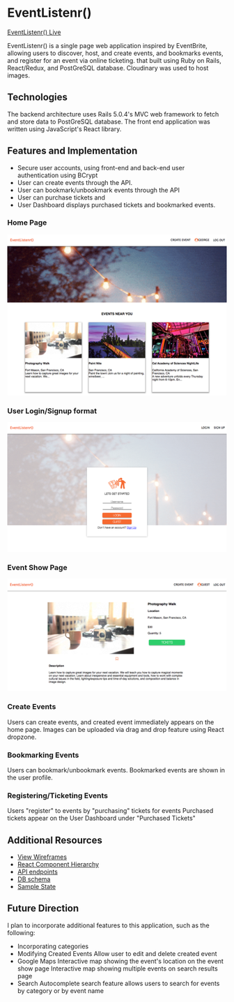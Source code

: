 # EventListenr()

[EventListenr() Live](https://eventlistenr.herokuapp.com/)

EventListenr() is a single page web application inspired by EventBrite, allowing users to discover, host, and create events, and bookmarks events, and register for an event via online ticketing. that built using Ruby on Rails, React/Redux, and PostGreSQL database. Cloudinary was used to host images.


## Technologies
The backend architecture uses Rails 5.0.4's MVC web framework to fetch and store data to PostGreSQL database. The front end application was written using JavaScript's React library.


## Features and Implementation
* Secure user accounts, using front-end and back-end user authentication using BCrypt
* User can create events through the API.
* User can bookmark/unbookmark events through the API
* User can purchase tickets and
* User Dashboard displays purchased tickets and bookmarked events.


### Home Page
![EventListenr() Home page](docs/images/homepage_event_index.png)

### User Login/Signup format
![EventListenr()](docs/images/session_form.png)

### Event Show Page
![EventListenr()](docs/images/event_show_page.png)


### Create Events
Users can create events, and created event immediately appears on the home page. Images can be uploaded via drag and drop feature using React dropzone.

### Bookmarking Events
Users can bookmark/unbookmark events. Bookmarked events are shown in the user profile.

### Registering/Ticketing Events
Users "register" to events by "purchasing" tickets for events
Purchased tickets appear on the User Dashboard under "Purchased Tickets"


## Additional Resources
* [View Wireframes](https://github.com/gevuong/EventListenr/tree/master/docs/wireframes)
* [React Component Hierarchy](https://github.com/gevuong/EventListenr/blob/master/docs/component_hierarchy.md)
* [API endpoints](https://github.com/gevuong/EventListenr/blob/master/docs/api-endpoints.md)
* [DB schema](https://github.com/gevuong/EventListenr/blob/master/docs/schema.md)
* [Sample State](https://github.com/gevuong/EventListenr/blob/master/docs/sample-state.md)


## Future Direction
I plan to incorporate additional features to this application, such as the following:
* Incorporating categories
* Modifying Created Events
Allow user to edit and delete created event
* Google Maps
Interactive map showing the event's location on the event show page
Interactive map showing multiple events on search results page
* Search
Autocomplete search feature allows users to search for events by category or by event name
